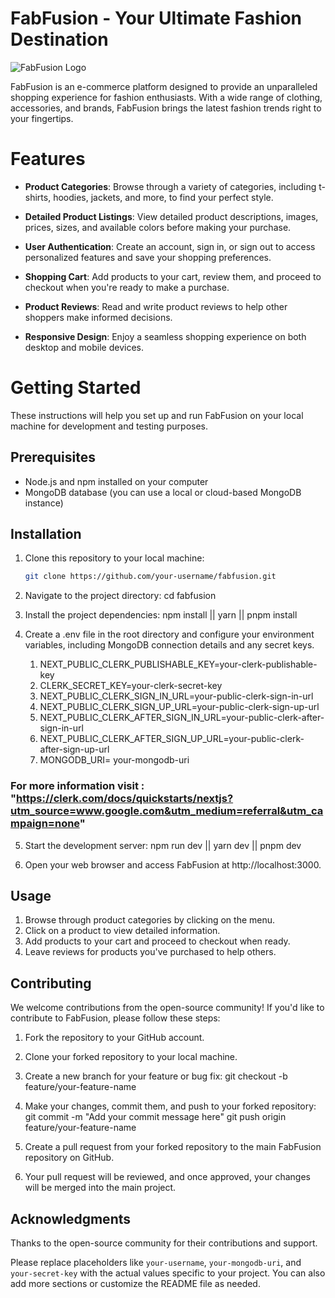 # FabFusion - Your Ultimate Fashion Destination

![FabFusion Logo](https://yourimageshare.com/ib/oZtwN656yi)

FabFusion is an e-commerce platform designed to provide an unparalleled shopping experience for fashion enthusiasts. With a wide range of clothing, accessories, and brands, FabFusion brings the latest fashion trends right to your fingertips.

# Features

- **Product Categories**: Browse through a variety of categories, including t-shirts, hoodies, jackets, and more, to find your perfect style.

- **Detailed Product Listings**: View detailed product descriptions, images, prices, sizes, and available colors before making your purchase.

- **User Authentication**: Create an account, sign in, or sign out to access personalized features and save your shopping preferences.

- **Shopping Cart**: Add products to your cart, review them, and proceed to checkout when you're ready to make a purchase.

- **Product Reviews**: Read and write product reviews to help other shoppers make informed decisions.

- **Responsive Design**: Enjoy a seamless shopping experience on both desktop and mobile devices.

# Getting Started

These instructions will help you set up and run FabFusion on your local machine for development and testing purposes.

## Prerequisites

- Node.js and npm installed on your computer
- MongoDB database (you can use a local or cloud-based MongoDB instance)

## Installation

1. Clone this repository to your local machine:

   ```bash
   git clone https://github.com/your-username/fabfusion.git
   ```

2. Navigate to the project directory:
   cd fabfusion

3. Install the project dependencies:
   npm install || yarn || pnpm install

4. Create a .env file in the root directory and configure your environment variables, including MongoDB connection details and any secret keys.

   1. NEXT_PUBLIC_CLERK_PUBLISHABLE_KEY=your-clerk-publishable-key
   2. CLERK_SECRET_KEY=your-clerk-secret-key
   3. NEXT_PUBLIC_CLERK_SIGN_IN_URL=your-public-clerk-sign-in-url
   4. NEXT_PUBLIC_CLERK_SIGN_UP_URL=your-public-clerk-sign-up-url
   5. NEXT_PUBLIC_CLERK_AFTER_SIGN_IN_URL=your-public-clerk-after-sign-in-url
   6. NEXT_PUBLIC_CLERK_AFTER_SIGN_UP_URL=your-public-clerk-after-sign-up-url
   7. MONGODB_URI= your-mongodb-uri
### For more information visit : "https://clerk.com/docs/quickstarts/nextjs?utm_source=www.google.com&utm_medium=referral&utm_campaign=none"

5. Start the development server:
   npm run dev || yarn dev || pnpm dev

6. Open your web browser and access FabFusion at http://localhost:3000.

## Usage

1. Browse through product categories by clicking on the menu.
2. Click on a product to view detailed information.
3. Add products to your cart and proceed to checkout when ready.
4. Leave reviews for products you've purchased to help others.

## Contributing

We welcome contributions from the open-source community! If you'd like to contribute to FabFusion, please follow these steps:

1. Fork the repository to your GitHub account.

2. Clone your forked repository to your local machine.

3. Create a new branch for your feature or bug fix:
   git checkout -b feature/your-feature-name

4. Make your changes, commit them, and push to your forked repository:
   git commit -m "Add your commit message here"
   git push origin feature/your-feature-name

5. Create a pull request from your forked repository to the main FabFusion repository on GitHub.

6. Your pull request will be reviewed, and once approved, your changes will be merged into the main project.

## Acknowledgments

Thanks to the open-source community for their contributions and support.

Please replace placeholders like `your-username`, `your-mongodb-uri`, and `your-secret-key` with the actual values specific to your project. You can also add more sections or customize the README file as needed.
